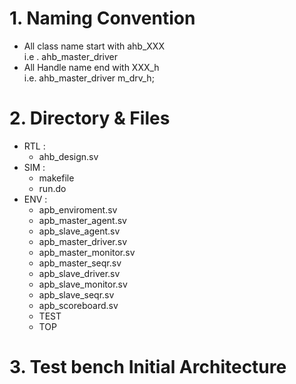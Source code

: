 # 1. Naming Convention
- All class name start with ahb_XXX  
  i.e . ahb_master_driver
- All Handle name end with XXX_h  
  i.e.  ahb_master_driver m_drv_h;  
        
# 2. Directory & Files
  - RTL    :
    - ahb_design.sv
  - SIM    :
    - makefile
    - run.do
  - ENV    :
    - apb_enviroment.sv
    - apb_master_agent.sv
    - apb_slave_agent.sv
    - apb_master_driver.sv
    - apb_master_monitor.sv
    - apb_master_seqr.sv
    - apb_slave_driver.sv
    - apb_slave_monitor.sv
    - apb_slave_seqr.sv
    - apb_scoreboard.sv
    - TEST
    - TOP
# 3. Test bench Initial Architecture
    
